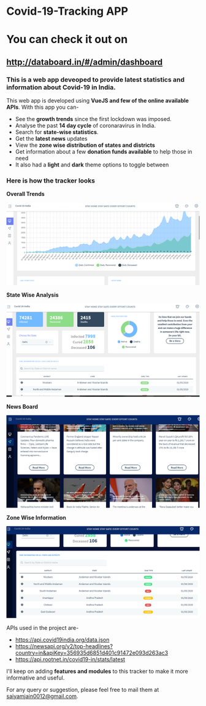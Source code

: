 # Covid-19-Tracking APP 
# You can check it out on #
## http://databoard.in/#/admin/dashboard ##
### This is a web app deveoped to provide latest statistics and information about Covid-19 in India. 


This web app is developed using **VueJS and few of the online available APIs**. With this app you can- 
* See the **growth trends** since the first lockdown was imposed.
* Analyse the past **14 day cycle** of coronaravirus in India.
* Search for **state-wise statistics**.
* Get the **latest news** updates
* View the **zone wise distribution of states and districts**
* Get information about a few **donation funds available** to help those in need
* It also had a **light** and **dark** theme options to toggle between

### Here is how the tracker looks ###

**Overall Trends**

![Index_Page](sample/dashboard1.PNG)

**State Wise Analysis**

![Index_Page](sample/dashboard2.PNG)

**News Board**

![Index_Page](sample/dashboard3.PNG)

**Zone Wise Information**

![Index_Page](sample/dashboard4.PNG)



APIs used in the project are- 
* https://api.covid19india.org/data.json
* https://newsapi.org/v2/top-headlines?country=in&apiKey=356935d6851d401c91472e093d263ac3
* https://api.rootnet.in/covid19-in/stats/latest


I'll keep on adding **features and modules** to this tracker to make it more informative and useful. 

For any query or suggestion, please feel free to mail them at saiyamjain0012@gmail.com.




